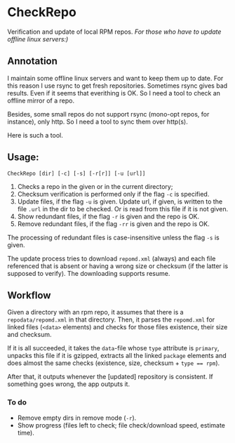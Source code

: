 # CheckRepo
Verification and update of local RPM repos.
*For those who have to update offline linux servers:)*

## Annotation

I maintain some offline linux servers and want to keep them up to date. For this reason I use rsync to get fresh repositories.
Sometimes rsync gives bad results. Even if it seems that everithing is OK. So I need a tool to check an offline mirror of a repo.

Besides, some small repos do not support rsync (mono-opt repos, for instance), only http.
So I need a tool to sync them over http(s).

Here is such a tool.

## Usage:

`CheckRepo [dir] [-c] [-s] [-r[r]] [-u [url]]`

1. Checks a repo in the given or in the current directory;
2. Checksum verification is performed only if the flag `-c` is specified.
3. Update files, if the flag `-u` is given. Update url, if given, is written to the file `.url`
in the dir to be checked. Or is read from this file if it is not given.
4. Show redundant files, if the flag `-r` is given and the repo is OK.
5. Remove redundant files, if the flag `-rr` is given and the repo is OK.

The processing of redundant files is case-insensitive unless the flag `-s` is given.

The update process tries to download `repomd.xml` (always) and each file referenced
that is absent or having a wrong size or checksum (if the latter is supposed to verify). The downloading supports resume.

## Workflow

Given a directory with an rpm repo, it assumes that there is a `repodata/repomd.xml` in that directory.
Then, it parses the `repomd.xml` for linked files (`<data>` elements) and checks for those files
existence, their size and checksum.

If it is all succeeded, it takes the `data`-file whose `type` attribute is `primary`,
unpacks this file if it is gzipped, extracts all the linked `package` elements and does almost the same
checks (existence, size, checksum + `type == rpm`).

After that, it outputs whenever the [updated] repository is consistent.
If something goes wrong, the app outputs it.

### To do
* Remove empty dirs in remove mode (`-r`).
* Show progress (files left to check; file check/download speed, estimate time).
